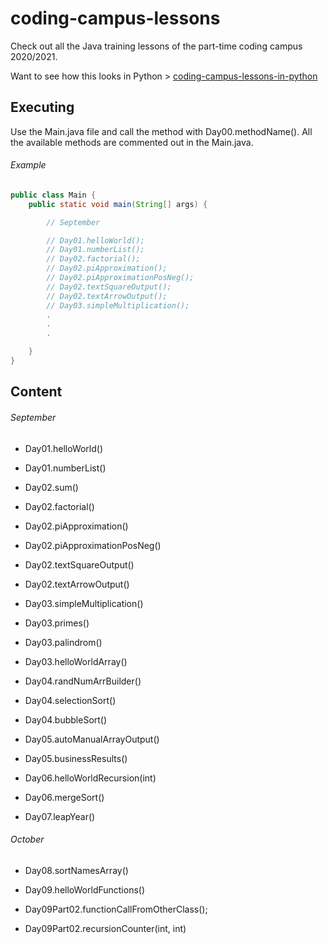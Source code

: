 # coding-campus-lessons
Check out all the Java training lessons of the part-time coding campus 2020/2021.

Want to see how this looks in Python > [coding-campus-lessons-in-python](https://github.com/tiveritz/coding-campus-lessons-in-python)

## Executing
Use the Main.java file and call the method with Day00.methodName(). All the available
methods are commented out in the Main.java.

###### Example
```java
public class Main {
    public static void main(String[] args) {

        // September

        // Day01.helloWorld();
        // Day01.numberList();
        // Day02.factorial();
        // Day02.piApproximation();
        // Day02.piApproximationPosNeg();
        // Day02.textSquareOutput();
        // Day02.textArrowOutput();
        // Day03.simpleMultiplication();
        .
        .
        .

    }
}

```

## Content

###### September
* Day01.helloWorld()
* Day01.numberList()

* Day02.sum()
* Day02.factorial()
* Day02.piApproximation()
* Day02.piApproximationPosNeg()
* Day02.textSquareOutput()
* Day02.textArrowOutput()

* Day03.simpleMultiplication()
* Day03.primes()
* Day03.palindrom()
* Day03.helloWorldArray()

* Day04.randNumArrBuilder()
* Day04.selectionSort()
* Day04.bubbleSort()

* Day05.autoManualArrayOutput()
* Day05.businessResults()

* Day06.helloWorldRecursion(int)
* Day06.mergeSort()

* Day07.leapYear()

###### October
* Day08.sortNamesArray()

* Day09.helloWorldFunctions()
* Day09Part02.functionCallFromOtherClass();
* Day09Part02.recursionCounter(int, int)